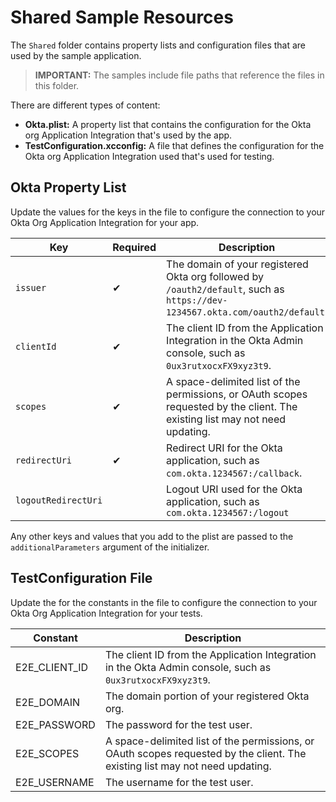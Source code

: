 # Shared Sample Resources

The `Shared` folder contains property lists and configuration files that are used by the sample application.

> **IMPORTANT:**
> The samples include file paths that reference the files in this folder.

There are different types of content:

- **Okta.plist:** A property list that contains the configuration for the Okta org Application Integration that's used by the app.
- **TestConfiguration.xcconfig:** A file that defines the configuration for the Okta org Application Integration used that's used for testing.

## Okta Property List

Update the values for the keys in the file to configure the connection to your Okta Org Application Integration for your app.

 Key | Required | Description |
 ---|---|---
`issuer` | ✔ | The domain of your registered Okta org followed by `/oauth2/default`, such as `https://dev-1234567.okta.com/oauth2/default`.
`clientId` | ✔ | The client ID from the Application Integration in the Okta Admin console, such as `0ux3rutxocxFX9xyz3t9`.
`scopes` | ✔ | A space-delimited list of the permissions, or OAuth scopes requested by the client. The existing list may not need updating.
`redirectUri` | ✔  | Redirect URI for the Okta application, such as `com.okta.1234567:/callback`.
`logoutRedirectUri` | | Logout URI used for the Okta application, such as `com.okta.1234567:/logout`

Any other keys and values that you add to the plist are passed to the `additionalParameters` argument of the initializer.

## TestConfiguration File

Update the for the constants in the file to configure the connection to your Okta Org Application Integration for your tests.

 Constant | Description |
 ---|---
E2E_CLIENT_ID  | The client ID from the Application Integration in the Okta Admin console, such as `0ux3rutxocxFX9xyz3t9`.
E2E_DOMAIN | The domain portion of your registered Okta org.
E2E_PASSWORD | The password for the test user.
E2E_SCOPES | A space-delimited list of the permissions, or OAuth scopes requested by the client. The existing list may not need updating.
E2E_USERNAME | The username for the test user.
